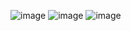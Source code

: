 ![image](https://github.com/pabloWIB/ESTATICA-53/assets/116923433/536713ed-819d-4d72-b921-8ebe132aaeaf)
![image](https://github.com/pabloWIB/ESTATICA-53/assets/116923433/36d1d9df-a70f-4210-8c43-d7e735a5b7b8)
![image](https://github.com/pabloWIB/ESTATICA-53/assets/116923433/c0b86bcc-c1fa-4959-87e2-e7e0b3474c30)
